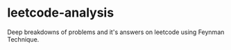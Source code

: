 # leetcode-analysis
Deep breakdowns of problems and it's answers on leetcode using Feynman Technique.
